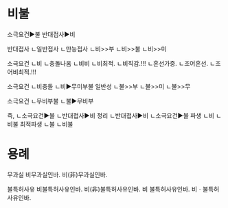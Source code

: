 # 비불
소극요건▶불
반대접사▶비

반대접사
ㄴ일반접사
ㄴ만능접사
ㄴ비>>부
ㄴ비>>불
ㄴ비>>미

소극요건
ㄴ비
ㄴ충돌나옴
ㄴ비비
ㄴ비최적.
ㄴ비직감.!!!
ㄴ혼선가중.
ㄴ조어혼선.
ㄴ조어비최적.!!!

소극요건
ㄴ비충돌
ㄴ비▶무미부불
일반성
ㄴ불>>부
ㄴ불>>미
ㄴ불>>무

소극요건
ㄴ무비부불
ㄴ불▶무비부


즉,
ㄴ소극요건▶불
ㄴ반대접사▶비
정리
ㄴ반대접사▶비
ㄴ소극요건▶불
파생
ㄴ비
ㄴ비불
최적파생
ㄴ불
ㄴ비불




# 용례
무과실
비무과실인바.
비(非)무과실인바.

불특허사유
비불특허사유인바.
비(非)불특허사유인바.
비 불특허사유인바.
비ㆍ불특허사유인바.

